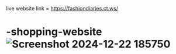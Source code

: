 live website link  =  https://fashiondiaries.ct.ws/
# -shopping-website   ![Screenshot 2024-12-22 185750](https://github.com/user-attachments/assets/4226c5d9-346e-452e-90e7-999c2ab9fdd4)
